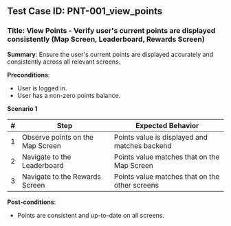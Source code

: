 ## Test Case ID: PNT-001_view_points
### Title: View Points - Verify user's current points are displayed consistently (Map Screen, Leaderboard, Rewards Screen)

**Summary**: Ensure the user's current points are displayed accurately and consistently across all relevant screens.

**Preconditions**: 
- User is logged in.
- User has a non-zero points balance.

**Scenario 1**

| # | Step                                      | Expected Behavior                                       |
|---|-------------------------------------------|--------------------------------------------------------|
| 1 | Observe points on the Map Screen          | Points value is displayed and matches backend           |
| 2 | Navigate to the Leaderboard               | Points value matches that on the Map Screen             |
| 3 | Navigate to the Rewards Screen            | Points value matches that on the other screens          |

**Post-conditions**:
- Points are consistent and up-to-date on all screens.
